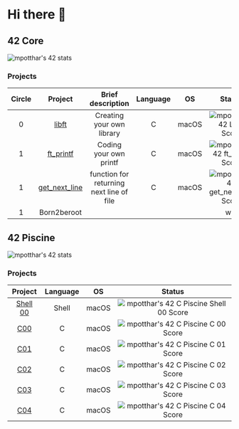 # Hi there 👋

## 42 Core

![mpotthar's 42 stats](https://badge42.vercel.app/api/v2/clcj8mgxr00060fjvo8cuu3fz/stats?cursusId=21&coalitionId=151)

### Projects

| Circle | Project | Brief description | Language | OS | Status |
|:------:|:-------:|:--------------------------:|:--------:|:--------:|:--:|
| 0      | [libft](https://github.com/mpotthar/42_libft)   | Creating your own library   | C        | macOS| ![mpotthar's 42 Libft Score](https://badge42.vercel.app/api/v2/clcj8mgxr00060fjvo8cuu3fz/project/2911852) |
| 1      | [ft_printf](https://github.com/mpotthar/42_ft_printf)  |Coding your own printf      |C        | macOS| ![mpotthar's 42 ft_printf Score](https://badge42.vercel.app/api/v2/clcj8mgxr00060fjvo8cuu3fz/project/2925563) |
| 1      | [get_next_line](https://github.com/mpotthar/42_get_next_line)  |function for returning next line of file      |C        | macOS| ![mpotthar's 42 get_next_line Score](https://badge42.vercel.app/api/v2/clcj8mgxr00060fjvo8cuu3fz/project/2927453) |
| 1      | Born2beroot      |        |     |    | wip |


## 42 Piscine

![mpotthar's 42 stats](https://badge42.vercel.app/api/v2/clcj8mgxr00060fjvo8cuu3fz/stats?cursusId=9&coalitionId=piscine)

### Projects

| Project | Language | OS | Status |
|:-------:|:--------------------------:|:--------:|:--:|
| [Shell 00](https://github.com/mpotthar/42_piscine_shell_00)   | Shell | macOS| ![mpotthar's 42 C Piscine Shell 00 Score](https://badge42.vercel.app/api/v2/clcj8mgxr00060fjvo8cuu3fz/project/2674182) |
| [C00](https://github.com/mpotthar/42_piscine_C00)   | C | macOS| ![mpotthar's 42 C Piscine C 00 Score](https://badge42.vercel.app/api/v2/clcj8mgxr00060fjvo8cuu3fz/project/2681472) |
| [C01](https://github.com/mpotthar/42_piscine_C01)   | C | macOS| ![mpotthar's 42 C Piscine C 01 Score](https://badge42.vercel.app/api/v2/clcj8mgxr00060fjvo8cuu3fz/project/2692674) |
| [C02](https://github.com/mpotthar/42_piscine_C02)   | C | macOS| ![mpotthar's 42 C Piscine C 02 Score](https://badge42.vercel.app/api/v2/clcj8mgxr00060fjvo8cuu3fz/project/2696651) |
| [C03](https://github.com/mpotthar/42_piscine_C03)   | C | macOS| ![mpotthar's 42 C Piscine C 03 Score](https://badge42.vercel.app/api/v2/clcj8mgxr00060fjvo8cuu3fz/project/2705611) |
| [C04](https://github.com/mpotthar/42_piscine_C04)   | C | macOS| ![mpotthar's 42 C Piscine C 04 Score](https://badge42.vercel.app/api/v2/clcj8mgxr00060fjvo8cuu3fz/project/2713968) |

<!--
**mpotthar/mpotthar** is a ✨ _special_ ✨ repository because its `README.md` (this file) appears on your GitHub profile.

Here are some ideas to get you started:

- 🔭 I’m currently working on ...
- 🌱 I’m currently learning ...
- 👯 I’m looking to collaborate on ...
- 🤔 I’m looking for help with ...
- 💬 Ask me about ...
- 📫 How to reach me: ...
- 😄 Pronouns: ...
- ⚡ Fun fact: ...
-->
